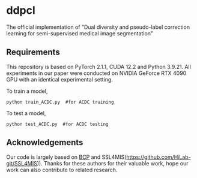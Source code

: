 # ddpcl
The official implementation of "Dual diversity and pseudo-label correction learning for semi-supervised medical image segmentation"

## Requirements
This repository is based on PyTorch 2.1.1, CUDA 12.2 and Python 3.9.21. All experiments in our paper were conducted on NVIDIA GeForce RTX 4090 GPU with an identical experimental setting.


To train a model,
```
python train_ACDC.py  #for ACDC training
``` 
To test a model,
```
python test_ACDC.py  #for ACDC testing
```


## Acknowledgements
Our code is largely based on [BCP](https://github.com/DeepMed-Lab-ECNU/BCP) and SSL4MIS(https://github.com/HiLab-git/SSL4MIS)). Thanks for these authors for their valuable work, hope our work can also contribute to related research.
